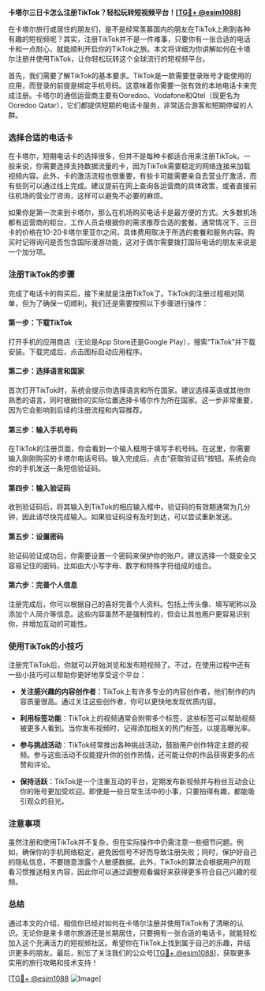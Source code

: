**卡塔尔三日卡怎么注册TikTok？轻松玩转短视频平台！[[TG💪+ @esim1088](https://t.me/s/esim1088)]**

在卡塔尔旅行或居住的朋友们，是不是经常羡慕国内的朋友在TikTok上刷到各种有趣的短视频呢？其实，注册TikTok并不是一件难事，只要你有一张合适的电话卡和一点耐心，就能顺利开启你的TikTok之旅。本文将详细为你讲解如何在卡塔尔注册并使用TikTok，让你轻松玩转这个全球流行的短视频平台。

首先，我们需要了解TikTok的基本要求。TikTok是一款需要登录账号才能使用的应用，而登录的前提是绑定手机号码。这意味着你需要一张有效的本地电话卡来完成注册。卡塔尔的通信运营商主要有Ooredoo、Vodafone和Qtel（现更名为Ooredoo Qatar），它们都提供短期的电话卡服务，非常适合游客和短期停留的人群。

### **选择合适的电话卡**
在卡塔尔，短期电话卡的选择很多，但并不是每种卡都适合用来注册TikTok。一般来说，你需要选择支持数据流量的卡，因为TikTok需要稳定的网络连接来加载视频内容。此外，卡的激活流程也很重要，有些卡可能需要亲自去营业厅激活，而有些则可以通过线上完成。建议提前在网上查询各运营商的具体政策，或者直接前往机场的营业厅咨询，这样可以避免不必要的麻烦。

如果你是第一次来到卡塔尔，那么在机场购买电话卡是最方便的方式。大多数机场都有运营商的柜台，工作人员会根据你的需求推荐合适的套餐。通常情况下，三日卡的价格在10-20卡塔尔里亚尔之间，具体费用取决于所选的套餐和服务内容。购买时记得询问是否包含国际漫游功能，这对于偶尔需要拨打国际电话的朋友来说是一个加分项。

### **注册TikTok的步骤**
完成了电话卡的购买后，接下来就是注册TikTok了。TikTok的注册过程相对简单，但为了确保一切顺利，我们还是需要按照以下步骤进行操作：

#### **第一步：下载TikTok**
打开手机的应用商店（无论是App Store还是Google Play），搜索“TikTok”并下载安装。下载完成后，点击图标启动应用程序。

#### **第二步：选择语言和国家**
首次打开TikTok时，系统会提示你选择语言和所在国家。建议选择英语或其他你熟悉的语言，同时根据你的实际位置选择卡塔尔作为所在国家。这一步非常重要，因为它会影响到后续的注册流程和内容推荐。

#### **第三步：输入手机号码**
在TikTok的注册页面，你会看到一个输入框用于填写手机号码。在这里，你需要输入刚刚购买的卡塔尔电话号码。输入完成后，点击“获取验证码”按钮。系统会向你的手机发送一条短信验证码。

#### **第四步：输入验证码**
收到验证码后，将其输入到TikTok的相应输入框中。验证码的有效期通常为几分钟，因此请尽快完成输入。如果验证码没有及时到达，可以尝试重新发送。

#### **第五步：设置密码**
验证码验证成功后，你需要设置一个密码来保护你的账户。建议选择一个既安全又容易记住的密码，比如由大小写字母、数字和特殊字符组成的组合。

#### **第六步：完善个人信息**
注册完成后，你可以根据自己的喜好完善个人资料。包括上传头像、填写昵称以及添加个人简介等信息。这些内容虽然不是强制性的，但会让其他用户更容易识别你，并增加互动的可能性。

### **使用TikTok的小技巧**
注册完TikTok后，你就可以开始浏览和发布短视频了。不过，在使用过程中还有一些小技巧可以帮助你更好地享受这个平台：

- **关注感兴趣的内容创作者**：TikTok上有许多专业的内容创作者，他们制作的内容质量很高。通过关注这些创作者，你可以更快地发现优质内容。
  
- **利用标签功能**：TikTok上的视频通常会附带多个标签，这些标签可以帮助视频被更多人看到。当你发布视频时，记得添加相关的热门标签，以提高曝光率。

- **参与挑战活动**：TikTok经常推出各种挑战活动，鼓励用户创作特定主题的视频。参与这些活动不仅能提升你的创作热情，还可能让你的作品获得更多的点赞和评论。

- **保持活跃**：TikTok是一个注重互动的平台，定期发布新视频并与粉丝互动会让你的账号更加受欢迎。即使是一些日常生活中的小事，只要拍得有趣，都能吸引观众的目光。

### **注意事项**
虽然注册和使用TikTok并不复杂，但在实际操作中仍需注意一些细节问题。例如，确保你的手机网络稳定，避免因信号不好而导致注册失败；同时，保护好自己的隐私信息，不要随意泄露个人敏感数据。此外，TikTok的算法会根据用户的观看习惯推送相关内容，因此你可以通过调整观看偏好来获得更多符合自己兴趣的视频。

### **总结**
通过本文的介绍，相信你已经对如何在卡塔尔注册并使用TikTok有了清晰的认识。无论你是来卡塔尔旅游还是长期居住，只要拥有一张合适的电话卡，就能轻松加入这个充满活力的短视频社区。希望你在TikTok上找到属于自己的乐趣，并结识更多的朋友。最后，别忘了关注我们的公众号[[TG💪+ @esim1088](https://t.me/s/esim1088)]，获取更多实用的旅行攻略和技术支持！

[[TG💪+ @esim1088](https://t.me/s/esim1088) ![Image](https://i.postimg.cc/4NQfJmqS/Snipaste-2025-05-13-00-14-12.png)]